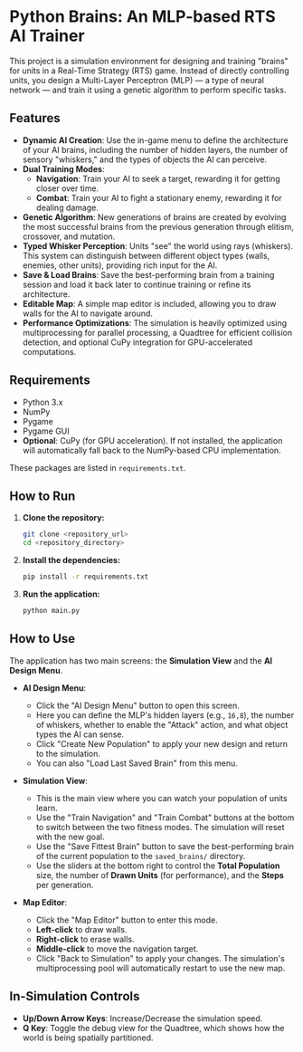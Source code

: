 # Python Brains: An MLP-based RTS AI Trainer

This project is a simulation environment for designing and training "brains" for units in a Real-Time Strategy (RTS) game. Instead of directly controlling units, you design a Multi-Layer Perceptron (MLP) — a type of neural network — and train it using a genetic algorithm to perform specific tasks.

## Features

-   **Dynamic AI Creation**: Use the in-game menu to define the architecture of your AI brains, including the number of hidden layers, the number of sensory "whiskers," and the types of objects the AI can perceive.
-   **Dual Training Modes**:
    -   **Navigation**: Train your AI to seek a target, rewarding it for getting closer over time.
    -   **Combat**: Train your AI to fight a stationary enemy, rewarding it for dealing damage.
-   **Genetic Algorithm**: New generations of brains are created by evolving the most successful brains from the previous generation through elitism, crossover, and mutation.
-   **Typed Whisker Perception**: Units "see" the world using rays (whiskers). This system can distinguish between different object types (walls, enemies, other units), providing rich input for the AI.
-   **Save & Load Brains**: Save the best-performing brain from a training session and load it back later to continue training or refine its architecture.
-   **Editable Map**: A simple map editor is included, allowing you to draw walls for the AI to navigate around.
-   **Performance Optimizations**: The simulation is heavily optimized using multiprocessing for parallel processing, a Quadtree for efficient collision detection, and optional CuPy integration for GPU-accelerated computations.

## Requirements

-   Python 3.x
-   NumPy
-   Pygame
-   Pygame GUI
-   **Optional**: CuPy (for GPU acceleration). If not installed, the application will automatically fall back to the NumPy-based CPU implementation.

These packages are listed in `requirements.txt`.

## How to Run

1.  **Clone the repository:**
    ```bash
    git clone <repository_url>
    cd <repository_directory>
    ```

2.  **Install the dependencies:**
    ```bash
    pip install -r requirements.txt
    ```

3.  **Run the application:**
    ```bash
    python main.py
    ```

## How to Use

The application has two main screens: the **Simulation View** and the **AI Design Menu**.

-   **AI Design Menu**:
    -   Click the "AI Design Menu" button to open this screen.
    -   Here you can define the MLP's hidden layers (e.g., `16,8`), the number of whiskers, whether to enable the "Attack" action, and what object types the AI can sense.
    -   Click "Create New Population" to apply your new design and return to the simulation.
    -   You can also "Load Last Saved Brain" from this menu.

-   **Simulation View**:
    -   This is the main view where you can watch your population of units learn.
    -   Use the "Train Navigation" and "Train Combat" buttons at the bottom to switch between the two fitness modes. The simulation will reset with the new goal.
    -   Use the "Save Fittest Brain" button to save the best-performing brain of the current population to the `saved_brains/` directory.
    -   Use the sliders at the bottom right to control the **Total Population** size, the number of **Drawn Units** (for performance), and the **Steps** per generation.

-   **Map Editor**:
    -   Click the "Map Editor" button to enter this mode.
    -   **Left-click** to draw walls.
    -   **Right-click** to erase walls.
    -   **Middle-click** to move the navigation target.
    -   Click "Back to Simulation" to apply your changes. The simulation's multiprocessing pool will automatically restart to use the new map.

## In-Simulation Controls

-   **Up/Down Arrow Keys**: Increase/Decrease the simulation speed.
-   **Q Key**: Toggle the debug view for the Quadtree, which shows how the world is being spatially partitioned.

